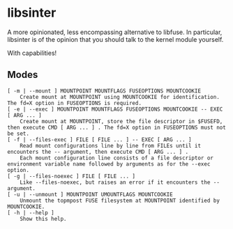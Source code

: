# libsinter

A more opinionated, less encompassing alternative to libfuse. In particular, libsinter is of the opinion that you should talk to the kernel module yourself.

With capabilities!

## Modes
    [ -m | --mount ] MOUNTPOINT MOUNTFLAGS FUSEOPTIONS MOUNTCOOKIE
        Create mount at MOUNTPOINT using MOUNTCOOKIE for identification. The fd=X option in FUSEOPTIONS is required.
    [ -e | --exec ] MOUNTPOINT MOUNTFLAGS FUSEOPTIONS MOUNTCOOKIE -- EXEC [ ARG ... ]
        Create mount at MOUNTPOINT, store the file descriptor in $FUSEFD, then execute CMD [ ARG ... ] . The fd=X option in FUSEOPTIONS must not be set.
    [ -f | --files-exec ] FILE [ FILE ... ] -- EXEC [ ARG ... ]
        Read mount configurations line by line from FILEs until it encounters the -- argument, then execute CMD [ ARG ... ] .
        Each mount configuration line consists of a file descriptor or environment variable name followed by arguments as for the --exec option.
    [ -g | --files-noexec ] FILE [ FILE ... ]
        Like --files-noexec, but raises an error if it encounters the -- argument.
    [ -u | --unmount ] MOUNTPOINT UMOUNTFLAGS MOUNTCOOKIE
        Unmount the topmpost FUSE filesystem at MOUNTPOINT identified by MOUNTCOOKIE.
    [ -h | --help ]
        Show this help.
